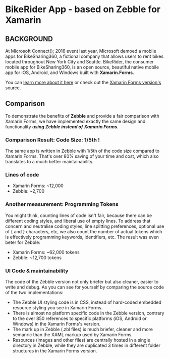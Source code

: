 # BikeRider App - based on Zebble for Xamarin

## BACKGROUND

At Microsoft Connect(); 2016 event last year, Microsoft demoed a mobile apps for BikeSharing360, a fictional company that allows users to rent bikes located throughout New York City and Seattle. BikeRider, the consumer mobile app for BikeSharing360, is an open source, beautiful native mobile app for iOS, Android, and Windows built with **Xamarin.Forms**. 

You can [learn more about it here](https://blog.xamarin.com/introducing-bikerider-app/) or check out the [Xamarin Forms version's](https://github.com/Microsoft/BikeSharing360_MobileApps) source.

## Comparison

To demonstrate the benefits of **Zebble** and provide a fair comparison with Xamarin Forms, we have implemented exactly the same design and functionality ***using Zebble instead of Xamarin Forms***.

### Comparison Result: Code Size: 1/5th !

The same app is written in Zebble with 1/5th of the code size compared to Xamarin Forms. That's over 80% saving of your time and cost, which also translates to a much better maintainability.

### Lines of code
* Xamarin Forms: ~12,000
* Zebble: ~2,700

### Another measurement: Programming Tokens
You might think, counting lines of code isn't fair, because there can be different coding styles, and liberal use of empty lines. To address that concern and neutralise coding styles, line splitting preferences, optional use of { and } characters, etc, we also count the number of actual tokens which is effectively programming keywords, identifiers, etc. The result was even beter for Zebble:

* Xamarin Forms: ~62,000 tokens
* Zebble: ~12,700 tokens

### UI Code & maintainability

The code of the Zebble version not only briefer but also cleaner, easier to write and debug. As you can see for yourself by comparing the source code of the two implementations:

* The Zebble UI styling code is in CSS, instead of hard-coded embedded resource styling you see in Xamarin Forms.
* There is almost no platform specific code in the Zebble version, contrary to the over 850 references to specific platforms (iOS, Android or Windows) in the Xamarin Forms's version.
* The mark up in Zebble (.zbl files) is much briefer, cleaner and more semanric than the XAML markup used by Xamarin Forms.
* Resources (images and other files) are centrally hosted in a single directory in Zebble, while they are duplicated 3 times in different folder structures in the Xamarin Forms version.
